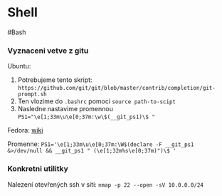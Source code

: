 # Shell

#Bash

### Vyznaceni vetve z gitu

Ubuntu:
 1. Potrebujeme tento skript: `https://github.com/git/git/blob/master/contrib/completion/git-prompt.sh`
 1. Ten vlozime do `.bashrc` pomoci `source path-to-scipt`
 1. Nasledne nastavime promennou `PS1="\e[1;33m\u\e[0;37m:\w\$(__git_ps1)\$ "`

Fedora: [wiki](https://fedoraproject.org/wiki/Git_quick_reference)

Promenne:
`PS1='\e[1;33m\u\e[0;37m:\W$(declare -F __git_ps1 &>/dev/null && __git_ps1 " (\e[1;32m%s\e[0;37m)")\$ '`


### Konkretni utilitky
Nalezení otevřených ssh v síti:
```nmap -p 22 --open -sV 10.0.0.0/24```
